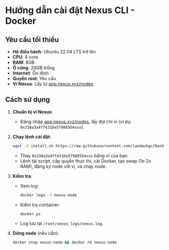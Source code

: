 # Hướng dẫn cài đặt Nexus CLI - Docker

## Yêu cầu tối thiểu
- **Hệ điều hành**: Ubuntu 22.04 LTS trở lên
- **CPU**: 4 core
- **RAM**: 8GB
- **Ổ cứng**: 20GB trống
- **Internet**: Ổn định
- **Quyền root**: Yêu cầu
- **Ví Nexus**: Lấy từ [app.nexus.xyz/nodes](https://app.nexus.xyz/nodes)

## Cách sử dụng
1. **Chuẩn bị ví Nexus**:
   - Đăng nhập [app.nexus.xyz/nodes](https://app.nexus.xyz/nodes), lấy địa chỉ ví (ví dụ: `0x238a3a4ff431De579885D4xxx`).

2. **Chạy lệnh cài đặt**:
   ```bash
   wget -O install.sh https://raw.githubusercontent.com/laodauhgc/bash-scripts/refs/heads/main/nexus/install.sh && chmod +x install.sh && ./install.sh 0x238a3a4ff431De579885D4xxx
   ```
   - Thay `0x238a3a4ff431De579885D4xxx` bằng ví của bạn.
   - Lệnh tải script, cấp quyền thực thi, cài Docker, tạo swap (1x-2x RAM), đăng ký node với ví, và chạy node.

3. **Kiểm tra**:
   - Xem log:
     ```bash
     docker logs -f nexus-node
     ```
   - Kiểm tra container:
     ```bash
     docker ps
     ```
   - Log lưu tại `/root/nexus_logs/nexus.log`.

4. **Dừng node** (nếu cần):
   ```bash
   docker stop nexus-node && docker rm nexus-node
   ```
